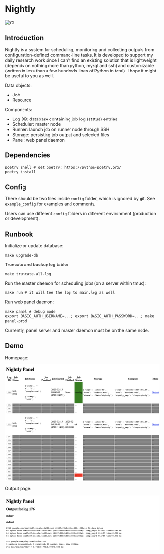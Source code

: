 Nightly
=======

![CI](https://github.com/izgzhen/nightly/workflows/CI/badge.svg)

## Introduction

Nightly is a system for scheduling, monitoring and collecting outputs from configuration-defined
command-line tasks. It is developed to support my daily research work since I can't find an existing
solution that is lightweight (depends on nothing more than python, mysql and ssh) and
customizable (written in less than a few hundreds lines of Python in total). 
I hope it might be useful to you as well.

Data objects:

- Job
- Resource

Components:

- Log DB: database containing job log (status) entries
- Scheduler: master node
- Runner: launch job on runner node through SSH
- Storage: persisting job output and selected files
- Panel: web panel daemon

## Dependencies

```
poetry shell # get poetry: https://python-poetry.org/
poetry install
```

## Config

There should be two files inside `config` folder, which is ignored by git.
See `example_config` for examples and comments.

Users can use different `config` folders in different environment (production or development).

## Runbook

Initialize or update database:

```
make upgrade-db
```

Truncate and backup log table:

```
make truncate-all-log
```

Run the master daemon for scheduling jobs (on a server within tmux):

```
make run # it will tee the log to main.log as well
```

Run web panel daemon:

```
make panel # debug mode
export BASIC_AUTH_USERNAME=...; export BASIC_AUTH_PASSWORD=...; make panel-prod
```

Currently, panel server and master daemon must be on the same node.

## Demo

Homepage:

![](home.png)

Output page:

![](output.png)
